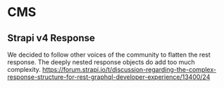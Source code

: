 # CMS

## Strapi v4 Response
We decided to follow other voices of the community to flatten the rest response. The deeply nested response objects do add too much complexity.
https://forum.strapi.io/t/discussion-regarding-the-complex-response-structure-for-rest-graphql-developer-experience/13400/24
